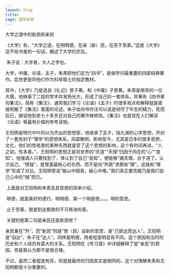 ```yaml
---
layout: blog  
title:   
tags: 国学经典
---
```


大学之道中的新民和亲民

​      《大学》有，“大学之道，在明明德，在亲（新）民，在至于至善。”这是《大学》这不经书里的一句话，概述了大学的宗旨。

​          朱子说：大学者，大人之学也。

​         大学，中庸，论语，孟子，朱熹把他们定为“四书”，是做学问最重要的四部经典著作。后世更是将他们作为科举取士的指定教材。

​        其中，《大学》乃是选自《礼记》曾子著。和《中庸》子思著。朱熹是南宋的一位大儒，他继承了二程的学术并发扬光大，形成了自己的一套体系，并著有《四书章句集注》，简称《集注》，通常我们学习《论语》《孟子》时很多观点和解释就是直接照搬了《集注》里面的论述。朱子给四书作注可以说是倾尽了毕生的精力，死而后已，据说他到老七十多岁还对自己的著作做修改。《集注》也是现在人们解读《论语》等最有价值的参考读物。

​       王阳明是明代中叶的以为杰出的思想家，他继承了孟子，陆九渊的心学思想，开创了一套有别于“理学”的思想体系，风靡晚明，影响至今，尤其是日本的很多思想，文化，他们的性格里的某种东西就是受了这个思想的影响，这个有时间再讲。“人之初，性本善。”，王阳明的思想正是将世界的“天道”“天理”归因于内在的“心”“良知”。他强调人只要找到了，体认到了自己”良知“，便能够”循天理，合于道了。认识自己，“慎独”，是里面最核心的东西，而不是向“外面”求那些“理”。这就和“理学”形成了对比。王阳明曾说“破山中贼易，破心中难。”我们真正要克服乃是我们自己心中的“贼”而已。

​       上面是对王阳明和朱熹及其思想的简单介绍。

​       明德，就是美好的德行。明明德，第一个明是使。。。。明的意思。

​      止于至善，就是到达极致的不可再进的善。

​     关键的是第二句是亲民还是新民呢？

​     亲民重在”外“，而”新民“则是”使（民）自新的意思，是“己欲达而达人”。王阳明是“自达”，朱子在“达人”。同样是明德，两者程度明显有不同。这个原因和当时的历史和个人经历有莫大的关系。王阳明在《传习录》中详细解释了是”亲民“的原因，但是我认为那不是很合理。

​       不过，虽然二者程度有异，但是就最终的归指其实是相同的，这个对理解朱熹和王阳明都是十分重要的。